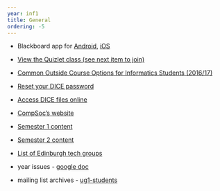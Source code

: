 ```yaml
---
year: inf1
title: General
ordering: -5
---
```


- Blackboard app for [Android](https://play.google.com/store/apps/details?id=com.blackboard.android), [iOS](https://itunes.apple.com/us/app/blackboard-mobile-learn/id376413870?mt=8)
- [View the Quizlet class (see next item to join)](https://quizlet.com/class/3543715/)
- [Common Outside Course Options for Informatics Students (2016/17)](http://homepages.inf.ed.ac.uk/imurray2/pt/outside_courses_16-17.html)
- [Reset your DICE password](http://pp.inf.ed.ac.uk/)
- [Access DICE files online](https://ifile.inf.ed.ac.uk/)
- [CompSoc’s website](http://comp-soc.com/)
- [Semester 1 content](/sem1/)
- [Semester 2 content](/sem2/)
- [List of Edinburgh tech groups](http://edinburgh2.com/)

- year issues - [google doc](https://docs.google.com/document/d/1u59nYYNTbRK9dqwA-dQ_DbBbm5JyWSrdGXZYRAY61wM/edit)
- mailing list archives - [ug1-students](https://lists.inf.ed.ac.uk/mailman/private/ug1-students/)
